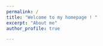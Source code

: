 ```yaml
---
permalink: /
title: "Welcome to my homepage ! "
excerpt: "About me"
author_profile: true

---
```




